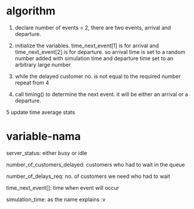 # algorithm

1. declare number of events = 2, there are two events, 
arrival and departure.

2. initialize the variables. time_next_event[1] is for arrival
and time_next_event[2] is for departure. so arrival time is set to
a random number added with simulation time and departure time set
to an arbitrary large number

3. while the delayed customer no. is not equal to the required number repeat from 4

4. call timing() to determine the next event. it will be either an arrival
or a departure. 

5 update time average stats


# variable-nama

server_status: either busy or idle

number_of_customers_delayed: customers who had to wait in the queue

number_of_delays_req: no. of customers we need who had to wait

time_next_event[]: time when event will occur

simulation_time: as the name explains :v